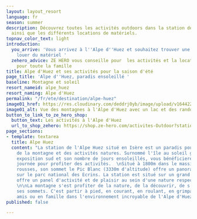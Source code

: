```yaml
---
layout: layout_resort
language: fr
season: summer
description: Découvrez toutes les activités outdoors dans la station de l'Alpe d'Huez
  ainsi que les différents locations de matériels.
topnav_color_text: light
introduction:
  you_arrive: 'Vous arrivez à l''Alpe d''Huez et souhaitez trouver une activité ou
    louer du matériel '
  zehero_advice: ZE HERO vous conseille pour  les activités et la location des équipements
    pour toute la famille
title: Alpe d'Huez et ses activités pour la saison d'été
page_title: 'Alpe d''Huez, paradis ensoleillé '
baseline: Montagne et soleil
resort_nameid: alpe_huez
resort_naming: Alpe d'Huez
permalink: "/fr/ete/destination/alpe-huez"
image01_href: https://res.cloudinary.com/deddrj0yb/image/upload/v1644227090/website/resorts/alpe%20d%27huez/aurele-mayol-kiW0s-RMIDk-unsplash_lzygte.jpg
image01_alt: Vue des montagnes à l'Alpe d'Huez avec un lac et des randonneurs
button_to_link_to_ze_hero_shop:
  button_text: Les activités à l'Alpe d'Huez
  url_to_shop_zehero: https://shop.ze-hero.com/activites-Outdoor?station=Alpe+d%27Huez&calessonstype=all&catypegenderlistsummer=all&calessonsactivitytype=all&start-date=
page_sections:
- template: textarea
  title: Alpe Huez
  content: "La station de l'Alpe Huez situé en Isère est un paradis pour les amoureux
    de la montagne et des activités natures. Surnommé l'île au soleil grâce à son
    exposition sud et son nombre de jours ensoleillés, vous bénéficierez de belle
    journée pour profiter des activités.  \nSitué à 1800m dans le massif des grandes
    rousses, son sommet le Pic Blanc (3330m d'altitude) offre un panorama d'exception
    sur le parc national des Ecrins. La station est situé sur un grand plateau et
    offre un panel d'activité et de plaisir au sein d'une nature respecté et protégé.
    \n\nLa montagne s'est profiter de la nature, de la découvrir, de s'en aller sur
    ses sommets. C'est partir à pied, en courant, en roulant, en grimpant, seul, entre
    amis ou en famille dans l'environnement incroyable de l'Alpe d'Huez."
published: false

---
```

